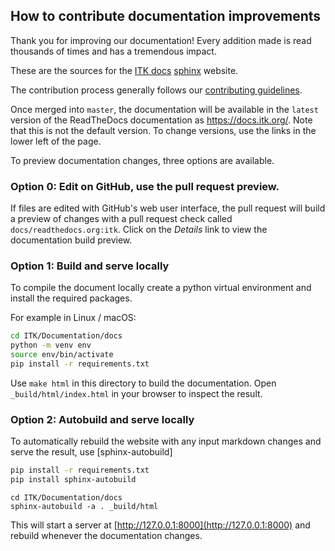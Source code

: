 ## How to contribute documentation improvements

Thank you for improving our documentation! Every addition made is read
thousands of times and has a tremendous impact.

These are the sources for the [ITK docs](docs.itk.org)
[sphinx](https://www.sphinx-doc.org/) website.

The contribution process generally follows our [contributing
guidelines](../../CONTRIBUTING.md).

Once merged into `master`, the documentation will be available in the `latest`
version of the ReadTheDocs documentation as https://docs.itk.org/. Note that
this is not the default version. To change versions, use the links in the lower
left of the page.

To preview documentation changes, three options are available.

### Option 0: Edit on GitHub, use the pull request preview.

If files are edited with GitHub's web user interface, the pull request will
build a preview of changes with a pull request check called `docs/readthedocs.org:itk`.
Click on the *Details* link to view the documentation build preview.

### Option 1: Build and serve locally

To compile the document locally create a python virtual environment and install the required packages.

For example in Linux / macOS:

```sh
cd ITK/Documentation/docs
python -m venv env
source env/bin/activate
pip install -r requirements.txt
```

Use `make html` in this directory to build the documentation.
Open `_build/html/index.html` in your browser to inspect the result.

### Option 2: Autobuild and serve locally

To automatically rebuild the website with any input markdown changes and serve
the result, use [sphinx-autobuild]

```sh
pip install -r requirements.txt
pip install sphinx-autobuild
```

```
cd ITK/Documentation/docs
sphinx-autobuild -a . _build/html
```

This will start a server at [http://127.0.0.1:8000](http://127.0.0.1:8000)
and rebuild whenever the documentation changes.
